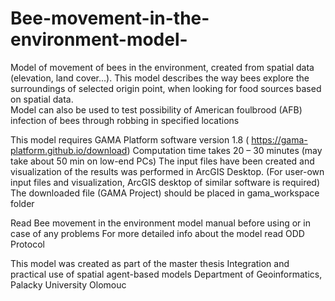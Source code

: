 # Bee-movement-in-the-environment-model-
Model of movement of bees in the environment, created from spatial data (elevation, land cover...). 
This model describes the way bees explore the surroundings of selected origin point, when looking for food sources based on spatial data.  
Model can also be used to test possibility of American foulbrood (AFB) infection of bees through robbing in specified locations  

This model requires GAMA Platform software version 1.8 (  https://gama-platform.github.io/download)
Computation time takes 20 – 30 minutes (may take about 50 min on low-end PCs)
The input files have been created and visualization of the results was performed in ArcGIS Desktop. 
(For user-own input files and visualization, ArcGIS desktop of similar software is required)
The downloaded file (GAMA Project) should be placed in gama_workspace folder

Read Bee movement in the environment model manual before using or in case of any problems
For more detailed info about the model read ODD Protocol  

This model was created as part of the master thesis  Integration and practical use of spatial agent-based models
Department of Geoinformatics, Palacky University Olomouc 
